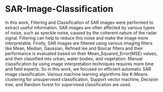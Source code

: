 # SAR-Image-Classification

In this work, Filtering and Classification of SAR images were performed to extract useful information. SAR images are often affected by various types of noise, such as speckle noise, caused by the coherent nature of the radar signal. Filtering can help to reduce this noise and make the image more interpretable. Firstly, SAR images are filtered using various imaging filters like Mean, Median, Gaussian, Refined lee and Boxcar filters and their performance is evaluated based on their Mean_Squared_Error(MSE) values, and then classified into urban, water bodies, and vegetation. Manual classification by using image interpretation techniques requires more time and field experts. So in this work, we focused on efficient automatic SAR image classification. Various machine learning algorithms like K-Means clustering for unsupervised classification, Support vector machine, Decision tree, and Random forest for supervised classification are used.

